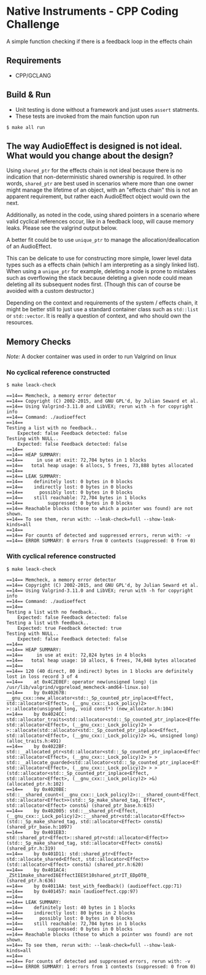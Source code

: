 # Native Instruments - CPP Coding Challenge

A simple function checking if there is a feedback loop in the effects chain


## Requirements 
* CPP/GCLANG

## Build & Run
* Unit testing is done without a framework and just uses `assert` statments.
* These tests are invoked from the main function upon run

```
$ make all run
```

## The way AudioEffect is designed is not ideal. What would you change about the design?

Using `shared_ptr` for the effects chain is not ideal because there is no indication that non-deterministic shared ownership is required. In other words, `shared_ptr` are best used in scenarios where more than one owner might manage the lifetime of an object, with an "effects chain" this is not an apparent requirement, but rather each AudioEffect object would own the next.

Additionally, as noted in the code, using shared pointers in a scenario where valid cyclical references occur, like in a feedback loop, will cause memory leaks. Please see the valgrind output below.

A better fit could be to use `unique_ptr` to manage the allocation/deallocation of an AudioEffect.

This can be delicate to use for constructing more simple, lower level data types such as a effects chain (which I am interpreting as a singly linked list). When using a `unique_ptr` for example, deleting a node is prone to mistakes such as overflowing the stack because deleting a given node could mean deleting all its subsequent nodes first. (Though this can of course be avoided with a custom destructor.)

Depending on the context and requirements of the system / effects chain, it might be better still to just use a standard container class such as `std::list` or `std::vector`. It is really a question of context, and who should own the resources.

## Memory Checks
*Note:* A docker container was used in order to run Valgrind on linux

### No cyclical reference constructed

```
$ make leack-check
```
```
==14== Memcheck, a memory error detector
==14== Copyright (C) 2002-2015, and GNU GPL'd, by Julian Seward et al.
==14== Using Valgrind-3.11.0 and LibVEX; rerun with -h for copyright info
==14== Command: ./audioeffect
==14== 
Testing a list with no feedback..
	Expected: false Feedback detected: false
Testing with NULL..
	Expected: false Feedback detected: false
==14== 
==14== HEAP SUMMARY:
==14==     in use at exit: 72,704 bytes in 1 blocks
==14==   total heap usage: 6 allocs, 5 frees, 73,888 bytes allocated
==14== 
==14== LEAK SUMMARY:
==14==    definitely lost: 0 bytes in 0 blocks
==14==    indirectly lost: 0 bytes in 0 blocks
==14==      possibly lost: 0 bytes in 0 blocks
==14==    still reachable: 72,704 bytes in 1 blocks
==14==         suppressed: 0 bytes in 0 blocks
==14== Reachable blocks (those to which a pointer was found) are not shown.
==14== To see them, rerun with: --leak-check=full --show-leak-kinds=all
==14== 
==14== For counts of detected and suppressed errors, rerun with: -v
==14== ERROR SUMMARY: 0 errors from 0 contexts (suppressed: 0 from 0)
```

### With cyclical reference constructed

```
$ make leack-check
```
```
==14== Memcheck, a memory error detector
==14== Copyright (C) 2002-2015, and GNU GPL'd, by Julian Seward et al.
==14== Using Valgrind-3.11.0 and LibVEX; rerun with -h for copyright info
==14== Command: ./audioeffect
==14== 
Testing a list with no feedback..
	Expected: false Feedback detected: false
Testing a list with feedback..
	Expected: true Feedback detected: true
Testing with NULL..
	Expected: false Feedback detected: false
==14== 
==14== HEAP SUMMARY:
==14==     in use at exit: 72,824 bytes in 4 blocks
==14==   total heap usage: 10 allocs, 6 frees, 74,048 bytes allocated
==14== 
==14== 120 (40 direct, 80 indirect) bytes in 1 blocks are definitely lost in loss record 3 of 4
==14==    at 0x4C2E0EF: operator new(unsigned long) (in /usr/lib/valgrind/vgpreload_memcheck-amd64-linux.so)
==14==    by 0x40267B: __gnu_cxx::new_allocator<std::_Sp_counted_ptr_inplace<Effect, std::allocator<Effect>, (__gnu_cxx::_Lock_policy)2> >::allocate(unsigned long, void const*) (new_allocator.h:104)
==14==    by 0x4024CC: std::allocator_traits<std::allocator<std::_Sp_counted_ptr_inplace<Effect, std::allocator<Effect>, (__gnu_cxx::_Lock_policy)2> > >::allocate(std::allocator<std::_Sp_counted_ptr_inplace<Effect, std::allocator<Effect>, (__gnu_cxx::_Lock_policy)2> >&, unsigned long) (alloc_traits.h:491)
==14==    by 0x4022BF: std::__allocated_ptr<std::allocator<std::_Sp_counted_ptr_inplace<Effect, std::allocator<Effect>, (__gnu_cxx::_Lock_policy)2> > > std::__allocate_guarded<std::allocator<std::_Sp_counted_ptr_inplace<Effect, std::allocator<Effect>, (__gnu_cxx::_Lock_policy)2> > >(std::allocator<std::_Sp_counted_ptr_inplace<Effect, std::allocator<Effect>, (__gnu_cxx::_Lock_policy)2> >&) (allocated_ptr.h:102)
==14==    by 0x4020BE: std::__shared_count<(__gnu_cxx::_Lock_policy)2>::__shared_count<Effect, std::allocator<Effect>>(std::_Sp_make_shared_tag, Effect*, std::allocator<Effect> const&) (shared_ptr_base.h:615)
==14==    by 0x402005: std::__shared_ptr<Effect, (__gnu_cxx::_Lock_policy)2>::__shared_ptr<std::allocator<Effect>>(std::_Sp_make_shared_tag, std::allocator<Effect> const&) (shared_ptr_base.h:1097)
==14==    by 0x401EB3: std::shared_ptr<Effect>::shared_ptr<std::allocator<Effect>>(std::_Sp_make_shared_tag, std::allocator<Effect> const&) (shared_ptr.h:319)
==14==    by 0x401D11: std::shared_ptr<Effect> std::allocate_shared<Effect, std::allocator<Effect>>(std::allocator<Effect> const&) (shared_ptr.h:620)
==14==    by 0x401AC4: _ZSt11make_sharedI6EffectIEESt10shared_ptrIT_EDpOT0_ (shared_ptr.h:636)
==14==    by 0x4011AA: test_with_feedback() (audioeffect.cpp:71)
==14==    by 0x401457: main (audioeffect.cpp:97)
==14== 
==14== LEAK SUMMARY:
==14==    definitely lost: 40 bytes in 1 blocks
==14==    indirectly lost: 80 bytes in 2 blocks
==14==      possibly lost: 0 bytes in 0 blocks
==14==    still reachable: 72,704 bytes in 1 blocks
==14==         suppressed: 0 bytes in 0 blocks
==14== Reachable blocks (those to which a pointer was found) are not shown.
==14== To see them, rerun with: --leak-check=full --show-leak-kinds=all
==14== 
==14== For counts of detected and suppressed errors, rerun with: -v
==14== ERROR SUMMARY: 1 errors from 1 contexts (suppressed: 0 from 0)
```
